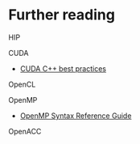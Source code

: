 # Further reading

HIP

CUDA
- [CUDA C++ best practices](https://docs.nvidia.com/cuda/cuda-c-best-practices-guide/index.html)

OpenCL

OpenMP
- [OpenMP Syntax Reference Guide](https://www.openmp.org/wp-content/uploads/OpenMPRef-5.0-111802-web.pdf)

OpenACC

